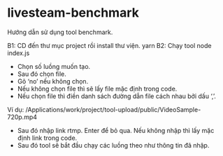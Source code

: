 # livesteam-benchmark
Hướng dẫn sử dụng tool benchmark.

B1: CD đến thư mục project rồi install thư viện.
yarn
B2: Chạy tool
node index.js
- Chọn số luồng muốn tạo.
- Sau đó chọn file.
- Gõ ‘no’ nếu không chọn.
- Nếu không chọn file thì sẽ lấy file mặc định trong code.
- Nếu chọn file thì điền danh sách đường dẫn file cách nhau bởi dấu ‘,’.

Ví dụ:  /Applications/work/project/tool-upload/public/VideoSample-720p.mp4

- Sau đó nhập link rtmp. Enter để bỏ qua. Nếu không nhập thì lấy mặc định link trong code.
- Sau đó tool sẽ bắt đầu chạy các luồng theo như thông tin đã nhập.
